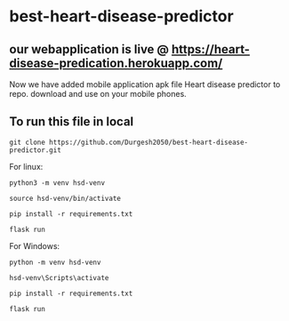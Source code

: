 # best-heart-disease-predictor

## our webapplication is live @ https://heart-disease-predication.herokuapp.com/

Now we have added mobile application apk file Heart disease predictor to repo. download and use on your mobile phones.

## To run this file in local

`git clone https://github.com/Durgesh2050/best-heart-disease-predictor.git`


For linux:

`python3 -m venv hsd-venv`

`source hsd-venv/bin/activate`

`pip install -r requirements.txt`

`flask run`

For Windows:

`python -m venv hsd-venv`

`hsd-venv\Scripts\activate`

`pip install -r requirements.txt`

`flask run`
